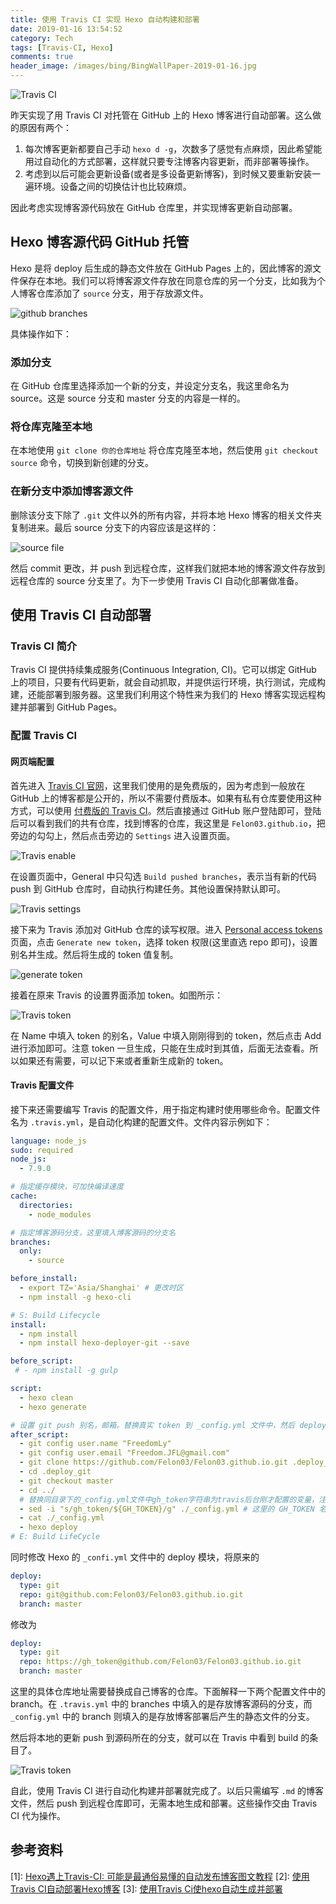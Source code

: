 ```yaml
---
title: 使用 Travis CI 实现 Hexo 自动构建和部署
date: 2019-01-16 13:54:52
category: Tech
tags: [Travis-CI, Hexo]
comments: true
header_image: /images/bing/BingWallPaper-2019-01-16.jpg
---
```


![Travis CI](/images/imagesource/19-01-16/TravisCI-Full-Color.png)

昨天实现了用 Travis CI 对托管在 GitHub 上的 Hexo 博客进行自动部署。这么做的原因有两个：

1. 每次博客更新都要自己手动 `hexo d -g`，次数多了感觉有点麻烦，因此希望能用过自动化的方式部署，这样就只要专注博客内容更新，而非部署等操作。
2. 考虑到以后可能会更新设备(或者是多设备更新博客)，到时候又要重新安装一遍环境。设备之间的切换估计也比较麻烦。

因此考虑实现博客源代码放在 GitHub 仓库里，并实现博客更新自动部署。

<!--more-->

## Hexo 博客源代码 GitHub 托管

Hexo 是将 deploy 后生成的静态文件放在 GitHub Pages 上的，因此博客的源文件保存在本地。我们可以将博客源文件存放在同意仓库的另一个分支，比如我为个人博客仓库添加了 `source` 分支，用于存放源文件。

![github branches](/images/imagesource/19-01-16/2019-01-16-1.png)

具体操作如下：

### 添加分支

在 GitHub 仓库里选择添加一个新的分支，并设定分支名，我这里命名为 source。这是 source 分支和 master 分支的内容是一样的。

### 将仓库克隆至本地

在本地使用 `git clone 你的仓库地址` 将仓库克隆至本地，然后使用 `git checkout source` 命令，切换到新创建的分支。

### 在新分支中添加博客源文件

删除该分支下除了 `.git` 文件以外的所有内容，并将本地 Hexo 博客的相关文件夹复制进来。最后 source 分支下的内容应该是这样的：

![source file](/images/imagesource/19-01-16/2019-01-16-2.png)

然后 commit 更改，并 push 到远程仓库，这样我们就把本地的博客源文件存放到远程仓库的 source 分支里了。为下一步使用 Travis CI 自动化部署做准备。

## 使用 Travis CI 自动部署

### Travis CI 简介

Travis CI 提供持续集成服务(Continuous Integration, CI)。它可以绑定 GitHub 上的项目，只要有代码更新，就会自动抓取，并提供运行环境，执行测试，完成构建，还能部署到服务器。这里我们利用这个特性来为我们的 Hexo 博客实现远程构建并部署到 GitHub Pages。

### 配置 Travis CI

#### 网页端配置

首先进入 [Travis CI 官网](https://travis-ci.org/)，这里我们使用的是免费版的，因为考虑到一般放在 GitHub 上的博客都是公开的，所以不需要付费版本。如果有私有仓库要使用这种方式，可以使用 [付费版的 Travis CI](https://travis-ci.com/)。然后直接通过 GitHub 账户登陆即可，登陆后可以看到我们的共有仓库，找到博客的仓库，我这里是 `Felon03.github.io`，把旁边的勾勾上，然后点击旁边的 `Settings` 进入设置页面。

![Travis enable](/images/imagesource/19-01-16/2019-01-16-3.png)

在设置页面中，General 中只勾选 `Build pushed branches`，表示当有新的代码 push 到 GitHub 仓库时，自动执行构建任务。其他设置保持默认即可。

![Travis settings](/images/imagesource/19-01-16/2019-01-16-4.png)

接下来为 Travis 添加对 GitHub 仓库的读写权限。进入 [Personal access tokens](https://github.com/settings/tokens) 页面，点击 `Generate new token`，选择 token 权限(这里直选 repo 即可)，设置别名并生成。然后将生成的 token 值复制。

![generate token](/images/imagesource/19-01-16/2019-01-16-5.png)

接着在原来 Travis 的设置界面添加 token。如图所示：

![Travis token](/images/imagesource/19-01-16/2019-01-16-6.png)

在 Name 中填入 token 的别名，Value 中填入刚刚得到的 token，然后点击 Add 进行添加即可。注意 token 一旦生成，只能在生成时到其值，后面无法查看。所以如果还有需要，可以记下来或者重新生成新的 token。

#### Travis 配置文件

接下来还需要编写 Travis 的配置文件，用于指定构建时使用哪些命令。配置文件名为 `.travis.yml`，是自动化构建的配置文件。文件内容示例如下：

```yml
language: node_js
sudo: required
node_js:
  - 7.9.0

# 指定缓存模块，可加快编译速度
cache:
  directories:
    - node_modules

# 指定博客源码分支，这里填入博客源码的分支名
branches:
  only:
    - source

before_install:
  - export TZ='Asia/Shanghai' # 更改时区
  - npm install -g hexo-cli

# S: Build Lifecycle
install:
  - npm install
  - npm install hexo-deployer-git --save

before_script:
 # - npm install -g gulp

script:
  - hexo clean
  - hexo generate

# 设置 git push 别名，邮箱。替换真实 token 到 _config.yml 文件中，然后 deploy 部署
after_script:
  - git config user.name "FreedomLy"
  - git config user.email "Freedom.JFL@gmail.com"
  - git clone https://github.com/Felon03/Felon03.github.io.git .deploy_git # 解决 commit 清空问题
  - cd .deploy_git
  - git checkout master
  - cd ../
  # 替换同目录下的_config.yml文件中gh_token字符串为travis后台刚才配置的变量，注意此处sed命令用了双引号。单引号无效！
  - sed -i "s/gh_token/${GH_TOKEN}/g" ./_config.yml # 这里的 GH_TOKEN 名字要和网页中定义的别名一致
  - cat ./_config.yml
  - hexo deploy
# E: Build LifeCycle
```

同时修改 Hexo 的 `_confi.yml` 文件中的 deploy 模块，将原来的

```yml
deploy:
  type: git
  repo: git@github.com:Felon03/Felon03.github.io.git
  branch: master
```

修改为

```yml
deploy:
  type: git
  repo: https://gh_token@github.com/Felon03/Felon03.github.io.git
  branch: master
```

这里的具体仓库地址需要替换成自己博客的仓库。下面解释一下两个配置文件中的 branch。在 `.travis.yml` 中的 branches 中填入的是存放博客源码的分支，而 `_config.yml` 中的 branch 则填入的是存放博客部署后产生的静态文件的分支。

然后将本地的更新 push 到源码所在的分支，就可以在 Travis 中看到 build 的条目了。

![Travis token](/images/imagesource/19-01-16/2019-01-16-7.png)

自此，使用 Travis CI 进行自动化构建并部署就完成了。以后只需编写 `.md` 的博客文件，然后 push 到远程仓库即可，无需本地生成和部署。这些操作交由 Travis CI 代为操作。

## 参考资料

[1]: [Hexo遇上Travis-CI: 可能是最通俗易懂的自动发布博客图文教程](https://blog.csdn.net/Xiong_IT/article/details/78675874)
[2]: [使用Travis CI自动部署Hexo博客](https://www.itfanr.cc/2017/08/09/using-travis-ci-automatic-deploy-hexo-blogs/)
[3]: [使用Travis Ci使hexo自动生成并部署](https://blog.xingoxu.com/2016/12/use-travis-ci-your-blog/)